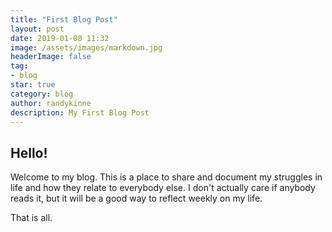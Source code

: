 ```yaml
---
title: "First Blog Post"
layout: post
date: 2019-01-08 11:32
image: /assets/images/markdown.jpg
headerImage: false
tag:
- blog
star: true
category: blog
author: randykinne
description: My First Blog Post
---
```


## Hello!

Welcome to my blog. This is a place to share and document my struggles in life and how they relate to everybody else. I don't actually care if anybody reads it, but it will be a good way to reflect weekly on my life.

That is all.
